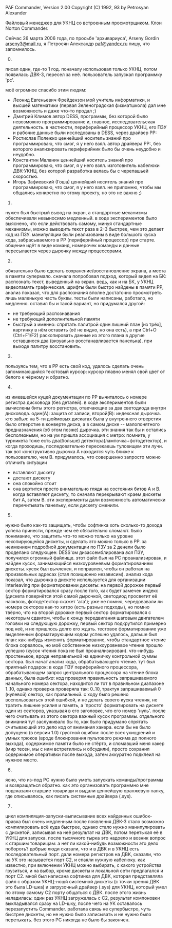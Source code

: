 PAF Commander, Version 2.00
Copyright (C) 1992, 93 by Petrosyan Alexander

Файловый менеджер для УКНЦ со встроенным просмотрщиком. Клон Norton Commander.

Сейчас 26 марта 2006 года, по просьбе 'архивариуса', Arseny Gordin <arseny3@mail.ru>, я
Петросян Александр <paf@yandex.ru>
пишу, что запомнилось.


0.
писал один, где-то 1 год.
поначалу использовал только УКНЦ, потом появилась ДВК-3, пересел за неё.
пользователь запускал программку 'pc'.

моё огромное спасибо этим людям:
* Леонид Евгеньевич Фрейдензон
мой учитель информатики, и высшей математики (первая Зеленоградская физматшкола)
дал мне возможность и даже что-то продал ;)
* Дмитрий Климов
автор DESS, программы, без которой было невозможно программирование и, главное,
исследовательская деятельность.
в частности, периферийный процессор УКНЦ, его ПЗУ и рабочие данные были исследованы в DESS,
через драйвер PP:
* Ростислав Полежко
ценнейший носитель знаний про программироваю, что смог, я у него взял.
автор драйвера PP:, без которого анализировать периферийник было бы очень неудобно и неудобно.
* Константин Маланин
ценнейший носитель знаний про программироваю, что смог, я у него взял.
изготовитель кабелюки ДВК-УКНЦ, без которой разработка велась бы с черепашьей скоростью.
* Игорь Зафиевский (Гоша)
ценнейший носитель знаний про программироваю, что смог, я у него взял.
не припомню, чтобы мы общались конкретно по этому проекту, но это не важно ;)

1. 
нужен был быстрый вывод на экран, а стандартные механизмы 
обеспечивали невыносимо медленный.
в ходе экспериментов было выяснено, что если действовать самому, минуя стандартные механизмы,
можно выводить текст раза в 2-3 быстрее, чем это делает код из ПЗУ.
манипуляции были реализованы в виде большого куска кода,
забрасываемого в PP (периферийный процессор) при старте.
общение идёт в виде команд, номерочек команды и данные пересылается через дырочку
между процессорами.

2.
обязательно было сделать сохранение/восстановление экрана,
а места в памяти супермало.
сначала попробовал подход, который видел на БК: распознать текст, выведенный на экран.
ведь, как и на БК, у УКНЦ видеопамять графическая.
шрифты были быстро найдены в памяти PP, анализ показал, 
что для распознания вполне достаточно просмотреть лишь маленькую часть буквы.
тесты были написаны, работало, но медленно.
оставил бы и такой вариант, но придумался другой:
* не требующий распознавания
* не требующий дополнительной памяти
* быстрый
а именно: спрятать палитрой один лишний план [из трёх],
картинку в нём оставить (её не видно, но она есть), а при Ctrl+O (Ctrl+F1/F2)
раскопировать данные из этого плана в другие оставшиеся два 
(визуально восстанавливается панелька). при выходе палитру восстановить.

3.
пользуясь тем, что в PP есть свой код, удалось сделать очень запоминающийся текстовый курсор:
курсор плавно менял свой цвет от белого к чёрному и обратно.

4.
из имевшейся куцей документации по PP вычиталось о номере регистра дисковода (без деталей).
в ходе экспериментов были вычислены биты этого регистра, отвечающие за два светодиода
внутри дисковода. один(A): защита от записи, второй(B): индексная дырочка.
кто забыл: на 5-ти дюймовых дискатах была у 
внутреннего отверстия было отверстие в конверте диска,
а в самом диске -- малопонятного предназначения (об этом позже) дырочка.
эти знания так бы и остались бесполезными,
но на ум пришла ассоциация с метро: помните, у турникета тоже есть 
два(больше) детектора(лампочка+фотодетектор), и когда проходишь, 
последовательно пересекаешь туловищем эти лучи.
так вот конструктивно дырочка A находится чуть ближе к пользователю, чем B.
придумалось, что совершенно запросто можно отличить ситуации
* вставляют дискету
* достают дискету
* она спокойно стоит
* она вертится
просто внимательно глядя на состояния битов A и B.
когда вставляют дискету, то сначала перекрывают краем дискеты бит A, затем B.
эти эксперименты дали возможность автоматически перечитывать панельку, 
если дискету сменили.

5.
нужно было как-то защищать, чтобы софтинка хоть сколько-то дохода успела принести,
прежде чем её обязательно сломают.
было понимание, что защитить что-то можно только на уровне некопирующейся дискеты,
и сделать это можно только в PP.
за неимением подробной документации по ПЗУ за 2 денели было проделано следующее:
DESS'ом дизассемблирована _вся_ ПЗУ, получился огромный файлище.
этот файл был на PC проанализирован, и найден кусок, 
занимающийся низкоуровневым форматированием дискеты.
кусок был вычленен, и поправлен, чтобы он работал на произвольных адресах 
(стал позиционно независим).
анализ кода показал, что дырочка в дискете используется для организации
interleaving при форматировании дискеты:
на первой дорожке первый сектор форматировался сразу после того, как будет замечен индекс
(дискета повернётся этой самой дырочкой, светодиод просветит её насквозь, 
фотодетектор скажет 'ага');
уже не помню, чередовавали ли номера секторов как-то хитро (есть разные подходы),
но помню твёрно, что на второй дорожке первый сектор форматировался с некоторым сдвигом,
чтобы к концу передвигания шаговым двигателем головки на следующую дорожку, 
первый сектор подкрутился примерно под неё, и не пришлось долго его ждать.
тестовое форматирование уже выделенным форматирующим кодом успешно удалось,
дальше был план: как-нибудь изменить форматирование, чтобы стандартное чтение блока сорвалось,
но моё собственное низкоуровневое чтение прошло успешно 
(кусок чтения пока не был проанализирован).
что-нибудь простенькое, вроде неправильной на единичку контрольной суммы сектора.
был начат анализ кода, обрабатывающего чтение.
тут был приятный подарок: в коде ПЗУ периферийного процессора, 
обрабатывающем запрос центрального процессора на чтение блока данных,
была _ошибка_: код проверял правильность запрашиваемого начального номера сектора, 
находится ли тот в правильном диапазоне 1..10, однако проверка проверяла так: 0..10,
трактуя запрашиваемый 0 (нулевой) сектор, как правильный.
с ходу было решено воспользоваться этой ошибкой, и не делать своего куска чтения,
не тратить лишние усилия и память, а 'просто' форматировать на дискете один из секторов,
указывая в его заголовке, что его номер 'нуль'. 
после чего считывать из этого сектора важный кусок программы.
отдельного внимания тут заслуживало бы то, 
как было придумано спрятать считывающий это дело код от внимания хакера.
если бы не было допущено (в версии 1.0) грустной ошибки: 
после всех ухищрений и умных трюков (вроде блокирования пультового режима до полного выхода),
содержимое памяти было не стёрто, и сломавший меня хакер 
(мир тесен, мы с ним встретились и обсудили),
просто сохранил содержимое оперативки после выхода, 
затем аккуратно подклеил на нужное место.

6.
ясно, что из-под PC нужно было уметь запускать команды/программы и возвращаться обратно.
как это организовать программно мне подсказали старшие товарищи и выдали ценнейшую оранжевую папку,
где описывалось, как писать системные драйвера (.sys).

7.
цикл компиляция-запуски-выписывание всех найденных ошибок-правка был очень медленным
после появления ДВК-3 стало возможно компилировать всё куда быстрее,
однако стало нужно манипулировать с дискетой, записывая на неё результат на ДВК,
потом перетыкая её в УКНЦ для запуска.
после тысячного тырка это надоело и возник вопрос к старшим товарищам: а нет ли 
какой-нибудь возможности это дело побороть?
добрые люди сказали, что и в ДВК и в УКНЦ есть последовательный порт.
дали номера регистров на ДВК, сказали, что на УК это называется порт C2,
и спаяли нужную кабелюку.
как известно, при включении УКНЦ можно выбирать, с какого устройства грузиться,
и на выбор, кроме дискеты и локальной сети предлагался и порт C2.
мной был написана софтинка для ДВК, которая представляла файл с образом УКНЦ-ношй системной дискеты 
(с точки зрения ДВК это была LD-шка)
и загрузочный драйвер (.sys) для УКНЦ, который умел по этому самому C2 порту общаться с ДВК.
после этого жизнь наладилась:
один раз УКНЦ загружалась с C2, результат компоновки выкладывался сразу на LD-шку,
после чего на УК оставалось перезапустить Commander.
работала связь не супербыстро, чуть быстрее дискеты, 
но не нужно было записывать и не нужно было перетыкать.
без этого PC никогда не было бы закончен.
